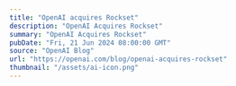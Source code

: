 ```yaml
---
title: "OpenAI acquires Rockset"
description: "OpenAI Acquires Rockset"
summary: "OpenAI Acquires Rockset"
pubDate: "Fri, 21 Jun 2024 08:00:00 GMT"
source: "OpenAI Blog"
url: "https://openai.com/blog/openai-acquires-rockset"
thumbnail: "/assets/ai-icon.png"
---
```


